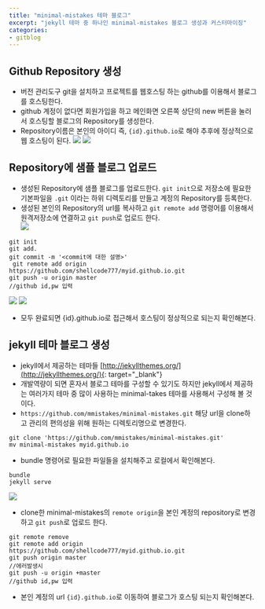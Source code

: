 ```yaml
---
title: "minimal-mistakes 테마 블로그"
excerpt: "jekyll 테마 중 하나인 minimal-mistakes 블로그 생성과 커스터마이징"
categories:
- gitblog
---
```

## Github Repository 생성
- 버전 관리도구 git을 설치하고 프로젝트를 웹호스팅 하는 github를 이용해서 블로그를 호스팅한다.
- github 계정이 없다면 회원가입을 하고 메인화면 오른쪽 상단의 new 버튼을 눌러서 호스팅할 블로그의 Repository를 생성한다.
- Repository이름은 본인의 아이디 즉, `{id}.github.io`로 해야 추후에 정상적으로 웹 호스팅이 된다.
![]({{site.url}}/assets/images/gitblog/10_create_repo.PNG)
![]({{site.url}}/assets/images/gitblog/10_create_repo2.PNG)  

## Repository에 샘플 블로그 업로드
- 생성된 Repository에 샘플 블로그를 업로드한다. `git init`으로 저장소에 필요한 기본파일을 `.git` 이라는 하위 디렉토리를 만들고 계정의 Repository를 등록한다.
- 생성된 본인의 Repository의 url를 복사하고 `git remote add` 명령어를 이용해서 원격저장소에 연결하고 `git push`로 업로드 한다.  
![]({{site.url}}/assets/images/gitblog/10_gitclone.PNG) 
```
git init
git add.
git commit -m '<commit에 대한 설명>'
 git remote add origin https://github.com/shellcode777/myid.github.io.git
git push -u origin master
//github id,pw 입력
```
![]({{site.url}}/assets/images/gitblog/10_gitpush1.PNG)
![]({{site.url}}/assets/images/gitblog/10_gitpush2.PNG)

- 모두 완료되면 {id}.github.io로 접근해서 호스팅이 정상적으로 되는지 확인해본다.

## jekyll 테마 블로그 생성
- jekyll에서 제공하는 테마들 [http://jekyllthemes.org/](http://jekyllthemes.org/){: target="_blank"}
- 개발역량이 되면 혼자서 블로그 테마를 구성할 수 있기도 하지만 jekyll에서 제공하는 여러가지 테마 중 많이 사용하는 minimal-takes 테마를 사용해서 구성해 볼 것이다.
- `https://github.com/mmistakes/minimal-mistakes.git` 해당 url을 clone하고 관리의 편의성을 위해 원하는 디렉토리명으로 변경한다.
```
git clone 'https://github.com/mmistakes/minimal-mistakes.git'
mv minimal-mistakes myid.github.io
```
- bundle 명령어로 필요한 파일들을 설치해주고 로컬에서 확인해본다.
```
bundle
jekyll serve
```
![]({{site.url}}/assets/images/gitblog/11_localhosting.PNG)

- clone한 minimal-mistakes의 `remote origin`을 본인 계정의 repository로 변경하고 `git push`로 업로드 한다.
```
git remote remove
git remote add origin https://github.com/shellcode777/myid.github.io.git
git push origin master
//에러발생시
git push -u origin +master
//github id,pw 입력
```
- 본인 계정의 url `{id}.github.io`로 이동하여 블로그가 호스팅 되는지 확인해본다.